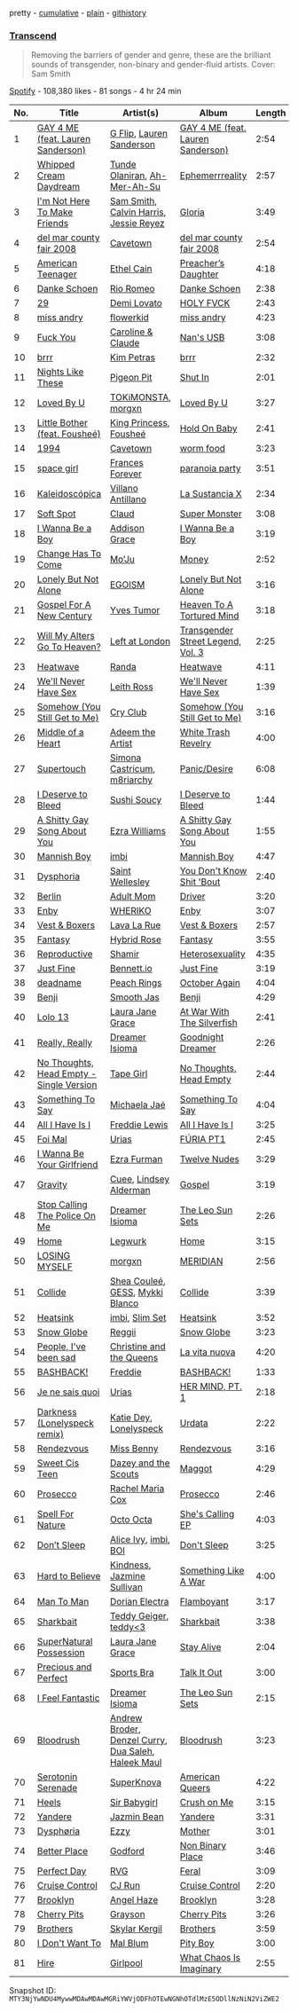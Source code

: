 pretty - [cumulative](/playlists/cumulative/37i9dQZF1DWViyN2b86Qnu.md) - [plain](/playlists/plain/37i9dQZF1DWViyN2b86Qnu) - [githistory](https://github.githistory.xyz/mackorone/spotify-playlist-archive/blob/main/playlists/plain/37i9dQZF1DWViyN2b86Qnu)

### [Transcend](https://open.spotify.com/playlist/37i9dQZF1DWViyN2b86Qnu)

> Removing the barriers of gender and genre, these are the brilliant sounds of transgender, non\-binary and gender\-fluid artists\. Cover: Sam Smith

[Spotify](https://open.spotify.com/user/spotify) - 108,380 likes - 81 songs - 4 hr 24 min

| No. | Title | Artist(s) | Album | Length |
|---|---|---|---|---|
| 1 | [GAY 4 ME \(feat\. Lauren Sanderson\)](https://open.spotify.com/track/1ZpcR68PKaoz8DpQDRqFEE) | [G Flip](https://open.spotify.com/artist/4SdIXLzfabqU61iK7SnKAU), [Lauren Sanderson](https://open.spotify.com/artist/06vRrrjT3DBRkhBlXoBdYj) | [GAY 4 ME \(feat\. Lauren Sanderson\)](https://open.spotify.com/album/2ZPgzxiWsWCmCaC9jzNumu) | 2:54 |
| 2 | [Whipped Cream Daydream](https://open.spotify.com/track/7IYX5zwekh2jWP0wH1EkDI) | [Tunde Olaniran](https://open.spotify.com/artist/3qwKzITLJVVAo2Fn8TusjE), [Ah\-Mer\-Ah\-Su](https://open.spotify.com/artist/6uCILdubNJBlEvfxOCDluy) | [Ephemerrreality](https://open.spotify.com/album/66PGh4DYK2N19obSiRizhV) | 2:57 |
| 3 | [I'm Not Here To Make Friends](https://open.spotify.com/track/3i0FkJYlU4MFfYkjFHXXAM) | [Sam Smith](https://open.spotify.com/artist/2wY79sveU1sp5g7SokKOiI), [Calvin Harris](https://open.spotify.com/artist/7CajNmpbOovFoOoasH2HaY), [Jessie Reyez](https://open.spotify.com/artist/3KedxarmBCyFBevnqQHy3P) | [Gloria](https://open.spotify.com/album/3Uq1jNGnD412ZvCb6j2DKV) | 3:49 |
| 4 | [del mar county fair 2008](https://open.spotify.com/track/4Zx6WKvQxGhk2UD4huHFBZ) | [Cavetown](https://open.spotify.com/artist/2hR4h1Cao2ueuI7Cx9c7V8) | [del mar county fair 2008](https://open.spotify.com/album/0uPCMgLfg1DpVnsjoVDok9) | 2:54 |
| 5 | [American Teenager](https://open.spotify.com/track/4ltqfN12ohaVZdM6C45gMg) | [Ethel Cain](https://open.spotify.com/artist/0avMDS4HyoCEP6RqZJWpY2) | [Preacher’s Daughter](https://open.spotify.com/album/3WmujGwOS0ANHkJRnMH6n8) | 4:18 |
| 6 | [Danke Schoen](https://open.spotify.com/track/4uq0JdZB0O52Zw3OHl3O1n) | [Rio Romeo](https://open.spotify.com/artist/22y08IZx7u6SWpsfap1Cub) | [Danke Schoen](https://open.spotify.com/album/3aDnLvCqgLNPDY3Jk3hI71) | 2:38 |
| 7 | [29](https://open.spotify.com/track/0REv856zadB0e8IM1brlwr) | [Demi Lovato](https://open.spotify.com/artist/6S2OmqARrzebs0tKUEyXyp) | [HOLY FVCK](https://open.spotify.com/album/2QX21ryT6SIcft6N3PkfeR) | 2:43 |
| 8 | [miss andry](https://open.spotify.com/track/4IxRx6byFf1RuXcbNny5qj) | [flowerkid](https://open.spotify.com/artist/4VFDBAAO80bu4bTcVJ6M8i) | [miss andry](https://open.spotify.com/album/4BeN8xu9ZEPUIPEFVFHuN6) | 4:23 |
| 9 | [Fuck You](https://open.spotify.com/track/44Nq6AqHe5Dq02u00ytO2t) | [Caroline & Claude](https://open.spotify.com/artist/31KYVnV5N4VuzjfBXPZMMl) | [Nan's USB](https://open.spotify.com/album/0CNZjNh9EJ1UarmlgWQQUp) | 3:08 |
| 10 | [brrr](https://open.spotify.com/track/7AZzCQ6S8HXLFBXsqH2HWE) | [Kim Petras](https://open.spotify.com/artist/3Xt3RrJMFv5SZkCfUE8C1J) | [brrr](https://open.spotify.com/album/11OeiSfjvduwX8JHQSgxcQ) | 2:32 |
| 11 | [Nights Like These](https://open.spotify.com/track/7s7KOxwTHHnVBmtphJKWRk) | [Pigeon Pit](https://open.spotify.com/artist/4Bmvzoo0CzEGV4EczcG9rv) | [Shut In](https://open.spotify.com/album/2vvB2Q0Hyekckd7ic6wOrf) | 2:01 |
| 12 | [Loved By U](https://open.spotify.com/track/1SldN7GTd0ADTjspv96wCl) | [TOKiMONSTA](https://open.spotify.com/artist/3VwKSHAfgzV1DOHV0aANCI), [morgxn](https://open.spotify.com/artist/034u8Qcs47NHkRQXaWkLXW) | [Loved By U](https://open.spotify.com/album/3ZWTn4QQX16aHY64yVeC1D) | 3:27 |
| 13 | [Little Bother \(feat\. Fousheé\)](https://open.spotify.com/track/3aWWm6V15SPqSgdxtyRM2I) | [King Princess](https://open.spotify.com/artist/6beUvFUlKliUYJdLOXNj9C), [Fousheé](https://open.spotify.com/artist/6trIghKwHRUyxwvm66HLHH) | [Hold On Baby](https://open.spotify.com/album/3Q998ztjKK3ybjToj0QL9c) | 2:41 |
| 14 | [1994](https://open.spotify.com/track/0nldraDxkeNlhAX5sLrK9u) | [Cavetown](https://open.spotify.com/artist/2hR4h1Cao2ueuI7Cx9c7V8) | [worm food](https://open.spotify.com/album/6esicDmiVKUGrff14ahfrK) | 3:23 |
| 15 | [space girl](https://open.spotify.com/track/1vzfxEYT3NhXrzzAqxGLPe) | [Frances Forever](https://open.spotify.com/artist/5uuqghaOBgtv92jDyDveQl) | [paranoia party](https://open.spotify.com/album/0VUQxlHNGfyoac8Hi1QsIK) | 3:51 |
| 16 | [Kaleidoscópica](https://open.spotify.com/track/6M1qcLBhSBIDMmC9wprnLK) | [Villano Antillano](https://open.spotify.com/artist/1pi7nGhOM7PTHR5YEgXVGq) | [La Sustancia X](https://open.spotify.com/album/3vNcWxeBpYQJ9OkAcm3ch3) | 2:34 |
| 17 | [Soft Spot](https://open.spotify.com/track/30bqNfOgcJOw2EWJJl1w5J) | [Claud](https://open.spotify.com/artist/5MaQlvNGOaTj39apHsXVq1) | [Super Monster](https://open.spotify.com/album/0QPFWBu8oVVNtekmNzlVvW) | 3:08 |
| 18 | [I Wanna Be a Boy](https://open.spotify.com/track/4O7UPnI2rePU0JndPCI09d) | [Addison Grace](https://open.spotify.com/artist/39EIRTZx1JjfeDLVdbj2ap) | [I Wanna Be a Boy](https://open.spotify.com/album/4o84MA22X4ofp4LM9z7U3y) | 3:19 |
| 19 | [Change Has To Come](https://open.spotify.com/track/3ap0w77BMoIxTDVrqLP3ds) | [Mo’Ju](https://open.spotify.com/artist/08kSC3EyOASw4LU1BmBG6g) | [Money](https://open.spotify.com/album/27xePvSrtU2d9uC8deq5cy) | 2:52 |
| 20 | [Lonely But Not Alone](https://open.spotify.com/track/70SMq0djk5HdO0kc1YM2e9) | [EGOISM](https://open.spotify.com/artist/6bTkIQfvR8nlRCHLAvbfOD) | [Lonely But Not Alone](https://open.spotify.com/album/24yrwo7fOZ5ID22hLzU43W) | 3:16 |
| 21 | [Gospel For A New Century](https://open.spotify.com/track/4qYvkWQqCcIWEBWekegE4y) | [Yves Tumor](https://open.spotify.com/artist/0qu422H5MOoQxGjd4IzHbS) | [Heaven To A Tortured Mind](https://open.spotify.com/album/00R4y0gymycDUv9IVY7VvO) | 3:18 |
| 22 | [Will My Alters Go To Heaven?](https://open.spotify.com/track/6SPmkLrif8WAiNDtBAaqAN) | [Left at London](https://open.spotify.com/artist/3xPCFC8f7U3raEXOXQ3MrE) | [Transgender Street Legend, Vol\. 3](https://open.spotify.com/album/7lnslX0F9zCMSNqdCvA3QU) | 2:25 |
| 23 | [Heatwave](https://open.spotify.com/track/0aGbjADuRz7IUuZD5MZ4F6) | [Randa](https://open.spotify.com/artist/2XwPmktVwkeMCmxtpd3EKL) | [Heatwave](https://open.spotify.com/album/1JyYFAhNv3oeYc7J9K3uLl) | 4:11 |
| 24 | [We'll Never Have Sex](https://open.spotify.com/track/4zXuYQNDmw3dlauyc8q3Kd) | [Leith Ross](https://open.spotify.com/artist/4nxKz1dRYXnsGzN1lUURtG) | [We'll Never Have Sex](https://open.spotify.com/album/7ji2CX2KOzJgYY1Du1aaS3) | 1:39 |
| 25 | [Somehow \(You Still Get to Me\)](https://open.spotify.com/track/0Drh1iCeCWwRfyNktaPPgD) | [Cry Club](https://open.spotify.com/artist/41KaTg5AhCYSn2MUUJq0P3) | [Somehow \(You Still Get to Me\)](https://open.spotify.com/album/2wJUk711TdBdKiEW1akfae) | 3:16 |
| 26 | [Middle of a Heart](https://open.spotify.com/track/2w7MGuFvgpc7UXSf0ZLLC0) | [Adeem the Artist](https://open.spotify.com/artist/28ZFEGg2RNdrtoaFqxA6vj) | [White Trash Revelry](https://open.spotify.com/album/2GlHvIfPIhJCgpqimu1mTP) | 4:00 |
| 27 | [Supertouch](https://open.spotify.com/track/5Qn5hlzIjTynSHxDoKRTr9) | [Simona Castricum](https://open.spotify.com/artist/0eNPmXReFLJMJVh1sJ1SIv), [m8riarchy](https://open.spotify.com/artist/1SyZcNNzVu8d0K0Rmesfbt) | [Panic/Desire](https://open.spotify.com/album/4l7EVZQhkTe3sIXyTPh3mE) | 6:08 |
| 28 | [I Deserve to Bleed](https://open.spotify.com/track/27cw0tNJKQQW2CJMGcCfZb) | [Sushi Soucy](https://open.spotify.com/artist/1EbbJiG9LzlH2i7fCjhkvv) | [I Deserve to Bleed](https://open.spotify.com/album/4ckUf8kp5DxcJRRsy0yjXm) | 1:44 |
| 29 | [A Shitty Gay Song About You](https://open.spotify.com/track/7cA93NpGWT5pgyxNtsszSR) | [Ezra Williams](https://open.spotify.com/artist/0vNuaHjk7DINrw3iRkYs48) | [A Shitty Gay Song About You](https://open.spotify.com/album/5kPGmWHhhg25uk0lh3d229) | 1:55 |
| 30 | [Mannish Boy](https://open.spotify.com/track/4P8w7rdtAHEibetAqD8aF9) | [imbi](https://open.spotify.com/artist/2IHmdcnsjh89cIaDcVxTuF) | [Mannish Boy](https://open.spotify.com/album/4bv0aDc9XUkx9UcxuzR4p2) | 4:47 |
| 31 | [Dysphoria](https://open.spotify.com/track/1v7i4SO2KTF2hMnDODyoCo) | [Saint Wellesley](https://open.spotify.com/artist/5sMNbIyT8Uzg51gx65UvH6) | [You Don't Know Shit 'Bout](https://open.spotify.com/album/1ySu6uBo7PMgKvGmeuNvVO) | 2:40 |
| 32 | [Berlin](https://open.spotify.com/track/07ZY5mM23P88rslsUkxpgt) | [Adult Mom](https://open.spotify.com/artist/7tuwjSE2q4zeBdNObeO7LB) | [Driver](https://open.spotify.com/album/5JiEqd3d0AfZdnMFrf37zE) | 3:20 |
| 33 | [Enby](https://open.spotify.com/track/21oXYSZJMteZhiOWe8kRPQ) | [WHERIKO](https://open.spotify.com/artist/6cu3FZbEHlwvbt6H5yPSDV) | [Enby](https://open.spotify.com/album/0w99dKWUrKRPRYlJUmVvRk) | 3:07 |
| 34 | [Vest & Boxers](https://open.spotify.com/track/3uKhV3k4ywsQr5PRE5GEoa) | [Lava La Rue](https://open.spotify.com/artist/271bbpX3pdCi56ZJA1jQ43) | [Vest & Boxers](https://open.spotify.com/album/4akyZViUpVRBnxTpfhJCZC) | 2:57 |
| 35 | [Fantasy](https://open.spotify.com/track/2VsXHMPqxlNSiBxGpnTonj) | [Hybrid Rose](https://open.spotify.com/artist/6g9srM4oiVgpBWWeo7646l) | [Fantasy](https://open.spotify.com/album/77EOOYgfbCXuim4DMwmTCL) | 3:55 |
| 36 | [Reproductive](https://open.spotify.com/track/2czRLbCuPOP9azgqYS52c9) | [Shamir](https://open.spotify.com/artist/7JgXEHI1oEiQICAMeCsKTj) | [Heterosexuality](https://open.spotify.com/album/0DpCo0SXKnfsBx98H2qDVI) | 4:35 |
| 37 | [Just Fine](https://open.spotify.com/track/0IA5V5X6IQM1xN8YUHM2HG) | [Bennett.io](https://open.spotify.com/artist/4tXS1RImn0BBhAbLiWzjsy) | [Just Fine](https://open.spotify.com/album/2I9DFNosdERJGCyoIc8bVt) | 3:19 |
| 38 | [deadname](https://open.spotify.com/track/4GDoSxigoOM1wRsCOXfWar) | [Peach Rings](https://open.spotify.com/artist/5UGmBYowEIxtN1QFckaXPj) | [October Again](https://open.spotify.com/album/7oddffjRwjL82BQ13lZsA6) | 4:04 |
| 39 | [Benji](https://open.spotify.com/track/0J4ZatE29YjV3G5gw1xnWx) | [Smooth Jas](https://open.spotify.com/artist/5blslrsLBjGu9TQBq1QD5A) | [Benji](https://open.spotify.com/album/5WwQL4T4cC3aOYrrPxbRs9) | 4:29 |
| 40 | [Lolo 13](https://open.spotify.com/track/5YGVoookgrVr9Zyw615G1Q) | [Laura Jane Grace](https://open.spotify.com/artist/4yfPiAauSgUfyc4k4WtwM9) | [At War With The Silverfish](https://open.spotify.com/album/1D5mBLxOJpg426RflIyFAf) | 2:41 |
| 41 | [Really, Really](https://open.spotify.com/track/6Ry2hRnTNSQDGuYCzeYvmx) | [Dreamer Isioma](https://open.spotify.com/artist/6u6AbTVrbabv27DLcSrF8i) | [Goodnight Dreamer](https://open.spotify.com/album/6MNtr5YaBrg7Qw2gIFXYBN) | 2:26 |
| 42 | [No Thoughts, Head Empty \- Single Version](https://open.spotify.com/track/7v5rX1Id8Lo1t8SeKcGWMf) | [Tape Girl](https://open.spotify.com/artist/04RmwYKUtw7TelYW3UQ3L6) | [No Thoughts, Head Empty](https://open.spotify.com/album/1mc4tA9yDBwHlt6XBGKnlW) | 2:44 |
| 43 | [Something To Say](https://open.spotify.com/track/5CznIqYyWcPBQ9YaIJtLLF) | [Michaela Jaé](https://open.spotify.com/artist/1XtZq3vSEgghxZS9aqITv5) | [Something To Say](https://open.spotify.com/album/6CBY5J52PrxflhCEelKeBR) | 4:04 |
| 44 | [All I Have Is I](https://open.spotify.com/track/2cLrli2NE987jrCHJe4e0l) | [Freddie Lewis](https://open.spotify.com/artist/2Y08LH0PaXKiJNNuQQ827y) | [All I Have Is I](https://open.spotify.com/album/3KBzyQJ9hCybruGbPcjczp) | 3:25 |
| 45 | [Foi Mal](https://open.spotify.com/track/3HyDXfYR2Q4y3kc9UnjAuJ) | [Urias](https://open.spotify.com/artist/6BXiBj4eAZsiynbcmSRHUs) | [FÚRIA PT1](https://open.spotify.com/album/3vd866Wmu5RHmtuKk0YoCZ) | 2:45 |
| 46 | [I Wanna Be Your Girlfriend](https://open.spotify.com/track/1sDMeyyj2QbUQ2yBPlOtBE) | [Ezra Furman](https://open.spotify.com/artist/1uR7zoLrSRI8bSL43OZ0GY) | [Twelve Nudes](https://open.spotify.com/album/5Pm5mcnn8gRxiY4b4qXD1P) | 3:29 |
| 47 | [Gravity](https://open.spotify.com/track/30WDzCkRBK8GSWPnlJEErx) | [Cuee](https://open.spotify.com/artist/5vuWUABfGvkUxib7zgMMc6), [Lindsey Alderman](https://open.spotify.com/artist/1d4Jqgs605YVW4ziTGYWjy) | [Gospel](https://open.spotify.com/album/0OCCDhGevaBWOhQJ5eTz1a) | 3:19 |
| 48 | [Stop Calling The Police On Me](https://open.spotify.com/track/190fPjBiTtTKbfOSuJOjhv) | [Dreamer Isioma](https://open.spotify.com/artist/6u6AbTVrbabv27DLcSrF8i) | [The Leo Sun Sets](https://open.spotify.com/album/0REInqUEj53H3tJjx1ku4Q) | 2:26 |
| 49 | [Home](https://open.spotify.com/track/6d2oKWnvWCKbhFfssX2yga) | [Legwurk](https://open.spotify.com/artist/5adOsYarVjOqKyGhKACW7p) | [Home](https://open.spotify.com/album/11YdQodktgvRuucS6anicl) | 3:15 |
| 50 | [LOSING MYSELF](https://open.spotify.com/track/6MVyCFg9IHeS1E41aOUTpm) | [morgxn](https://open.spotify.com/artist/034u8Qcs47NHkRQXaWkLXW) | [MERIDIAN](https://open.spotify.com/album/4uH776h4uovgy3YYG1vbKC) | 2:56 |
| 51 | [Collide](https://open.spotify.com/track/11HptaZiTyuGpvGgrDuhvY) | [Shea Couleé](https://open.spotify.com/artist/0FrOnmhn1KtQ2n5mHF2SD6), [GESS](https://open.spotify.com/artist/4rWV3JAgD6JrUiq5mpEJxY), [Mykki Blanco](https://open.spotify.com/artist/2tSv9mEQSuNVMGr9qjYfkr) | [Collide](https://open.spotify.com/album/6SmzSMDrRZJuflBpUeSLeV) | 3:39 |
| 52 | [Heatsink](https://open.spotify.com/track/1m8ujUIS0TFOGSPGHJke7S) | [imbi](https://open.spotify.com/artist/2IHmdcnsjh89cIaDcVxTuF), [Slim Set](https://open.spotify.com/artist/4UkWJVZvcozqs1R5bOLdun) | [Heatsink](https://open.spotify.com/album/6AgO71LRxpWjkICVaHCmpD) | 3:52 |
| 53 | [Snow Globe](https://open.spotify.com/track/0HIgjxzpOhYH63sSu8Fy3f) | [Reggii](https://open.spotify.com/artist/6vbpxLwv8WN7U5Yr6rnLdP) | [Snow Globe](https://open.spotify.com/album/3fkg3Lc4FhrTwzkDVnquzo) | 3:23 |
| 54 | [People, I've been sad](https://open.spotify.com/track/2rWeNybwVZTWEbkb9JOjcz) | [Christine and the Queens](https://open.spotify.com/artist/04vj3iPUiVh5melWr0w3xT) | [La vita nuova](https://open.spotify.com/album/0iyzHNJTyl7G9vNwp3B8iQ) | 4:20 |
| 55 | [BASHBACK!](https://open.spotify.com/track/24OAMfjRPl2lgUmnfXdcqD) | [Freddie](https://open.spotify.com/artist/6AiidoqL85n3AcQhXvrkoK) | [BASHBACK!](https://open.spotify.com/album/0f4Gd8ulc5hE6BLow3w4Ea) | 1:33 |
| 56 | [Je ne sais quoi](https://open.spotify.com/track/789gHumetKnbAJhFMBjMWj) | [Urias](https://open.spotify.com/artist/6BXiBj4eAZsiynbcmSRHUs) | [HER MIND, PT\. 1](https://open.spotify.com/album/5ELO3riWbb2MbJyZYilN7D) | 2:18 |
| 57 | [Darkness \(Lonelyspeck remix\)](https://open.spotify.com/track/2IJsJMnFJtMzj6oeN23g1R) | [Katie Dey](https://open.spotify.com/artist/1SETr6LqWZXbJyEDVe6xDc), [Lonelyspeck](https://open.spotify.com/artist/0ghOmdop8dsN135XRLszJ5) | [Urdata](https://open.spotify.com/album/6i6yQB0bedTRrDOEZ3hxwn) | 2:22 |
| 58 | [Rendezvous](https://open.spotify.com/track/5UNRCb1mKJHiU6iQlGlKuv) | [Miss Benny](https://open.spotify.com/artist/4tcbyfp5CTM0m9AQYGduIX) | [Rendezvous](https://open.spotify.com/album/7jWbadSB4MhmBmt5ZgpW1e) | 3:16 |
| 59 | [Sweet Cis Teen](https://open.spotify.com/track/46Boh7rtDSxoEDZ52Qowcc) | [Dazey and the Scouts](https://open.spotify.com/artist/3J8YGHzxEZzHRYVxGmQCvJ) | [Maggot](https://open.spotify.com/album/1qyq3sPzif79oiw9nPN99S) | 4:29 |
| 60 | [Prosecco](https://open.spotify.com/track/4rrEmelWLx5GkbpKTFWbcx) | [Rachel Maria Cox](https://open.spotify.com/artist/1xIb3fCc3TqfNJ24DNKKBq) | [Prosecco](https://open.spotify.com/album/6KeTVzhEgbAHWt3NTJ5QvI) | 2:46 |
| 61 | [Spell For Nature](https://open.spotify.com/track/6niV6x6Cr37SM7zT5vd8Qi) | [Octo Octa](https://open.spotify.com/artist/2GH8Mzo3Ur1AdOnGUUpt17) | [She's Calling EP](https://open.spotify.com/album/4QIzvwiurfYaLWAATLXU0N) | 4:03 |
| 62 | [Don’t Sleep](https://open.spotify.com/track/4gWPaTGXzBopeFHBXQMpLp) | [Alice Ivy](https://open.spotify.com/artist/5hJy2vZbK50JNuVK6pvVR2), [imbi](https://open.spotify.com/artist/2IHmdcnsjh89cIaDcVxTuF), [BOI](https://open.spotify.com/artist/7y73UWza7rolywdtTdYJV4) | [Don't Sleep](https://open.spotify.com/album/71vXspFj2kT6IQn1IuNpEd) | 3:25 |
| 63 | [Hard to Believe](https://open.spotify.com/track/5xDHkY0Om4eN1XMOJV0HLC) | [Kindness](https://open.spotify.com/artist/6SYIsHAQ1sPokVxmzpaDBU), [Jazmine Sullivan](https://open.spotify.com/artist/7gSjFKpVmDgC2MMsnN8CYq) | [Something Like A War](https://open.spotify.com/album/74G1akk8NptEEoJgZHDYhz) | 4:00 |
| 64 | [Man To Man](https://open.spotify.com/track/4C9DiRUDbryWo0FRjozaoo) | [Dorian Electra](https://open.spotify.com/artist/202HZzqKvPsMHcbwnDZx7u) | [Flamboyant](https://open.spotify.com/album/4svcCm5yRZtKE0tXn4n1cn) | 3:17 |
| 65 | [Sharkbait](https://open.spotify.com/track/1u5UqFrPc3h6FMQGS1kw9M) | [Teddy Geiger](https://open.spotify.com/artist/1YIpZOfyHXMUgUaxxxgbaC), [teddy<3](https://open.spotify.com/artist/62FaS5AarFCrus8LxSVKKW) | [Sharkbait](https://open.spotify.com/album/2rfrl6hCzss0k9DZMf0pwB) | 3:38 |
| 66 | [SuperNatural Possession](https://open.spotify.com/track/2argENW2MZGxj0TwGtH2RZ) | [Laura Jane Grace](https://open.spotify.com/artist/4yfPiAauSgUfyc4k4WtwM9) | [Stay Alive](https://open.spotify.com/album/4Q8RNU12a8ZZl49RNS2NPh) | 2:04 |
| 67 | [Precious and Perfect](https://open.spotify.com/track/4pxxxqnaDQZMEHWS9AP5gD) | [Sports Bra](https://open.spotify.com/artist/3U4YNgmMwXjWfIt4UTNm4b) | [Talk It Out](https://open.spotify.com/album/2Pd2r2Lif7ChcLIlZNPG61) | 3:00 |
| 68 | [I Feel Fantastic](https://open.spotify.com/track/4tFnZmBAYl5L7exZhspwYY) | [Dreamer Isioma](https://open.spotify.com/artist/6u6AbTVrbabv27DLcSrF8i) | [The Leo Sun Sets](https://open.spotify.com/album/0REInqUEj53H3tJjx1ku4Q) | 2:15 |
| 69 | [Bloodrush](https://open.spotify.com/track/0OOBCBmLFqpLNclXaeFvQV) | [Andrew Broder](https://open.spotify.com/artist/44GbwEtjdUMxpvcBoPEOgH), [Denzel Curry](https://open.spotify.com/artist/6fxyWrfmjcbj5d12gXeiNV), [Dua Saleh](https://open.spotify.com/artist/2DGBzoOLcKLK3eWxFyugdB), [Haleek Maul](https://open.spotify.com/artist/1z3a08VnheTF9dwweVtFa3) | [Bloodrush](https://open.spotify.com/album/5g1qB2pKlmliBuz2A1OXmZ) | 3:23 |
| 70 | [Serotonin Serenade](https://open.spotify.com/track/2Ff6Ghw8TRJGuAbJamtt4X) | [SuperKnova](https://open.spotify.com/artist/7om8BpNIYHtacdW2rDVHuD) | [American Queers](https://open.spotify.com/album/3HAKCGSBK2CdNR94iSKMLS) | 4:22 |
| 71 | [Heels](https://open.spotify.com/track/3KscNimoarA53lRrC5JkWG) | [Sir Babygirl](https://open.spotify.com/artist/3Z9b1MnVKbJw8LpgQclsls) | [Crush on Me](https://open.spotify.com/album/2Nr6Y9RNI7eehIi4YeSZDu) | 3:15 |
| 72 | [Yandere](https://open.spotify.com/track/6a9gDPGHaLfiM2XYrKXOVy) | [Jazmin Bean](https://open.spotify.com/artist/6blEmsLU25ewy8hHtgZaSL) | [Yandere](https://open.spotify.com/album/3Np4ztZJFfK4IGT72lzqUo) | 3:31 |
| 73 | [Dysphøria](https://open.spotify.com/track/7EERmr3BgKN2AytN7wSiVp) | [Ezzy](https://open.spotify.com/artist/4Q5X4WCusKh5HIPcdN779z) | [Mother](https://open.spotify.com/album/6GVLNfMWPtOf4NYT1tRAbM) | 3:01 |
| 74 | [Better Place](https://open.spotify.com/track/2whKl8r9QCy1rZNBaLTMfN) | [Godford](https://open.spotify.com/artist/4pUwtnbS6FdBniLp410AOu) | [Non Binary Place](https://open.spotify.com/album/2ZH8IpoBY4rSq3QB6Oez9u) | 3:46 |
| 75 | [Perfect Day](https://open.spotify.com/track/2EXdesGRR8FYGIwlcFyJZN) | [RVG](https://open.spotify.com/artist/4a2c6VZMfp0CdNg1JgSPR9) | [Feral](https://open.spotify.com/album/6i8kpS3QkfUDXjqvDg2pQf) | 3:09 |
| 76 | [Cruise Control](https://open.spotify.com/track/7844B2wDjPgnn5KoMQp7py) | [CJ Run](https://open.spotify.com/artist/17g2kHe1KbJjcO3VUDSwVl) | [Cruise Control](https://open.spotify.com/album/4YVLikNjjKfh078gDDwA4l) | 2:20 |
| 77 | [Brooklyn](https://open.spotify.com/track/5oAbKZU67TxgxrcyMASbdg) | [Angel Haze](https://open.spotify.com/artist/2cyyGl4qnHZL0o16t0fpJl) | [Brooklyn](https://open.spotify.com/album/1Liq7qmM7SRYKdwtZBqoBa) | 3:28 |
| 78 | [Cherry Pits](https://open.spotify.com/track/27xdKxIYRlXErxVK3k2bsR) | [Grayson](https://open.spotify.com/artist/2ElEn7LIxvcN1icdhbw2WM) | [Cherry Pits](https://open.spotify.com/album/6UCKuzFtM3pEmIbmurBLzG) | 3:26 |
| 79 | [Brothers](https://open.spotify.com/track/58z9RRsYcai9hlFKuhgHNl) | [Skylar Kergil](https://open.spotify.com/artist/1tS31uVpr6aEhh6sP2C4nA) | [Brothers](https://open.spotify.com/album/2FfCr9I4VmYXwEbQ2acvYN) | 3:59 |
| 80 | [I Don't Want To](https://open.spotify.com/track/3Kg7a2RbwxaKhLtaa7PI0K) | [Mal Blum](https://open.spotify.com/artist/4tT8fWyOy0hVI7jo9fJmXX) | [Pity Boy](https://open.spotify.com/album/2RCB0j6tDvutjHGcSBeRK2) | 3:00 |
| 81 | [Hire](https://open.spotify.com/track/6RiI88pDWXUBJcRPuNkjHK) | [Girlpool](https://open.spotify.com/artist/3BYXi96LqI8TwNljFKE0DZ) | [What Chaos Is Imaginary](https://open.spotify.com/album/58HB0yjdQE2MH5MrfWt4EO) | 2:55 |

Snapshot ID: `MTY3NjYwNDU4MywwMDAwMDAwMGRiYWVjODFhOTEwNGNhOTdlMzE5ODllNzNiN2ViZWE2`
